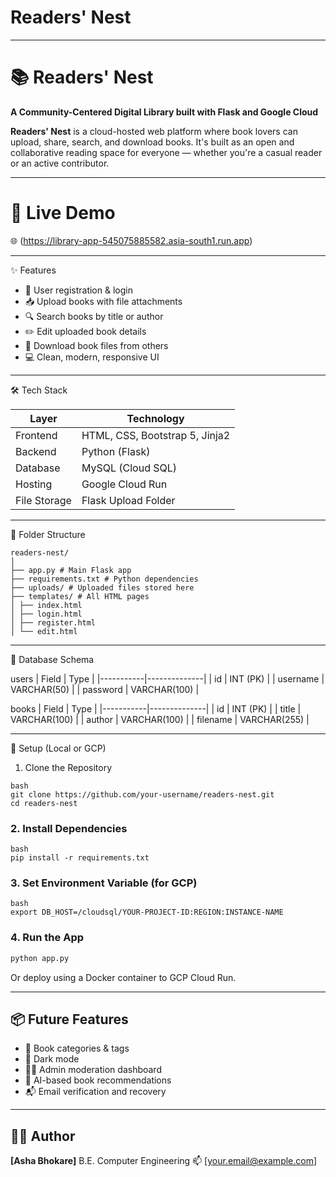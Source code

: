 # Readers' Nest

---

# 📚 Readers' Nest

**A Community-Centered Digital Library built with Flask and Google Cloud**

**Readers' Nest** is a cloud-hosted web platform where book lovers can upload, share, search, and download books. It's built as an open and collaborative reading space for everyone — whether you're a casual reader or an active contributor.

---

# 🔗 Live Demo

🌐 (https://library-app-545075885582.asia-south1.run.app)

---

✨ Features

- 🔐 User registration & login
- 📥 Upload books with file attachments
- 🔍 Search books by title or author
- ✏️ Edit uploaded book details
- 📄 Download book files from others
- 💻 Clean, modern, responsive UI

---

🛠️ Tech Stack

| Layer        | Technology                       |
|--------------|----------------------------------|
| Frontend     | HTML, CSS, Bootstrap 5, Jinja2   |
| Backend      | Python (Flask)                   |
| Database     | MySQL (Cloud SQL)                |
| Hosting      | Google Cloud Run                 |
| File Storage | Flask Upload Folder              |

---

 📁 Folder Structure
 ```
readers-nest/
│
├── app.py # Main Flask app
├── requirements.txt # Python dependencies
├── uploads/ # Uploaded files stored here
├── templates/ # All HTML pages
│ ├── index.html
│ ├── login.html
│ ├── register.html
│ └── edit.html

````





---

🧠 Database Schema

users
| Field     | Type         |
|-----------|--------------|
| id        | INT (PK)     |
| username  | VARCHAR(50)  |
| password  | VARCHAR(100) |

books
| Field     | Type         |
|-----------|--------------|
| id        | INT (PK)     |
| title     | VARCHAR(100) |
| author    | VARCHAR(100) |
| filename  | VARCHAR(255) |

---
🚀 Setup (Local or GCP)

1. Clone the Repository
```
bash
git clone https://github.com/your-username/readers-nest.git
cd readers-nest
````

### 2. Install Dependencies
```
bash
pip install -r requirements.txt
```

### 3. Set Environment Variable (for GCP)

```
bash
export DB_HOST=/cloudsql/YOUR-PROJECT-ID:REGION:INSTANCE-NAME
```

### 4. Run the App

```bash
python app.py
```

Or deploy using a Docker container to GCP Cloud Run.

---

## 📦 Future Features

* 🔖 Book categories & tags
* 🌙 Dark mode
* 🧑‍💼 Admin moderation dashboard
* 🧠 AI-based book recommendations
* 📬 Email verification and recovery

---

## 👩‍💻 Author

**\[Asha Bhokare]**
B.E. Computer Engineering
📫 \[[your.email@example.com](mailto:your.email@example.com)]


